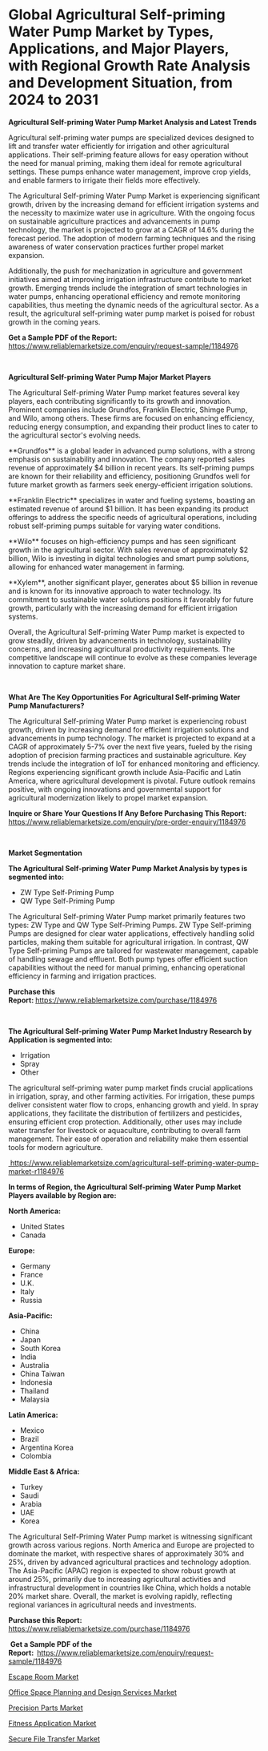 <p><h1>Global Agricultural Self-priming Water Pump Market by Types, Applications, and Major Players, with Regional Growth Rate Analysis and Development Situation, from 2024 to 2031</h1></p><p><strong>Agricultural Self-priming Water Pump Market Analysis and Latest Trends</strong></p>
<p><p>Agricultural self-priming water pumps are specialized devices designed to lift and transfer water efficiently for irrigation and other agricultural applications. Their self-priming feature allows for easy operation without the need for manual priming, making them ideal for remote agricultural settings. These pumps enhance water management, improve crop yields, and enable farmers to irrigate their fields more effectively.</p><p>The Agricultural Self-priming Water Pump Market is experiencing significant growth, driven by the increasing demand for efficient irrigation systems and the necessity to maximize water use in agriculture. With the ongoing focus on sustainable agriculture practices and advancements in pump technology, the market is projected to grow at a CAGR of 14.6% during the forecast period. The adoption of modern farming techniques and the rising awareness of water conservation practices further propel market expansion.</p><p>Additionally, the push for mechanization in agriculture and government initiatives aimed at improving irrigation infrastructure contribute to market growth. Emerging trends include the integration of smart technologies in water pumps, enhancing operational efficiency and remote monitoring capabilities, thus meeting the dynamic needs of the agricultural sector. As a result, the agricultural self-priming water pump market is poised for robust growth in the coming years.</p></p>
<p><strong>Get a Sample PDF of the Report:&nbsp;</strong> <a href="https://www.reliablemarketsize.com/enquiry/request-sample/1184976?utm_campaign=1601&utm_medium=2&utm_source=Github&utm_content=ia&utm_term=22102024&utm_id=agricultural-self-priming-water-pump">https://www.reliablemarketsize.com/enquiry/request-sample/1184976</a></p>
<p>&nbsp;</p>
<p><strong>Agricultural Self-priming Water Pump Major Market Players</strong></p>
<p><p>The Agricultural Self-priming Water Pump market features several key players, each contributing significantly to its growth and innovation. Prominent companies include Grundfos, Franklin Electric, Shimge Pump, and Wilo, among others. These firms are focused on enhancing efficiency, reducing energy consumption, and expanding their product lines to cater to the agricultural sector's evolving needs.</p><p>**Grundfos** is a global leader in advanced pump solutions, with a strong emphasis on sustainability and innovation. The company reported sales revenue of approximately $4 billion in recent years. Its self-priming pumps are known for their reliability and efficiency, positioning Grundfos well for future market growth as farmers seek energy-efficient irrigation solutions.</p><p>**Franklin Electric** specializes in water and fueling systems, boasting an estimated revenue of around $1 billion. It has been expanding its product offerings to address the specific needs of agricultural operations, including robust self-priming pumps suitable for varying water conditions.</p><p>**Wilo** focuses on high-efficiency pumps and has seen significant growth in the agricultural sector. With sales revenue of approximately $2 billion, Wilo is investing in digital technologies and smart pump solutions, allowing for enhanced water management in farming.</p><p>**Xylem**, another significant player, generates about $5 billion in revenue and is known for its innovative approach to water technology. Its commitment to sustainable water solutions positions it favorably for future growth, particularly with the increasing demand for efficient irrigation systems.</p><p>Overall, the Agricultural Self-priming Water Pump market is expected to grow steadily, driven by advancements in technology, sustainability concerns, and increasing agricultural productivity requirements. The competitive landscape will continue to evolve as these companies leverage innovation to capture market share.</p></p>
<p>&nbsp;</p>
<p><strong>What Are The Key Opportunities For Agricultural Self-priming Water Pump Manufacturers?</strong></p>
<p><p>The Agricultural Self-priming Water Pump market is experiencing robust growth, driven by increasing demand for efficient irrigation solutions and advancements in pump technology. The market is projected to expand at a CAGR of approximately 5-7% over the next five years, fueled by the rising adoption of precision farming practices and sustainable agriculture. Key trends include the integration of IoT for enhanced monitoring and efficiency. Regions experiencing significant growth include Asia-Pacific and Latin America, where agricultural development is pivotal. Future outlook remains positive, with ongoing innovations and governmental support for agricultural modernization likely to propel market expansion.</p></p>
<p><strong>Inquire or Share Your Questions If Any Before Purchasing This Report:</strong> <a href="https://www.reliablemarketsize.com/enquiry/pre-order-enquiry/1184976?utm_campaign=1601&utm_medium=2&utm_source=Github&utm_content=ia&utm_term=22102024&utm_id=agricultural-self-priming-water-pump">https://www.reliablemarketsize.com/enquiry/pre-order-enquiry/1184976</a></p>
<p>&nbsp;</p>
<p><strong>Market Segmentation</strong></p>
<p><strong>The Agricultural Self-priming Water Pump Market Analysis by types is segmented into:</strong></p>
<p><ul><li>ZW Type Self-Priming Pump</li><li>QW Type Self-Priming Pump</li></ul></p>
<p><p>The Agricultural Self-priming Water Pump market primarily features two types: ZW Type and QW Type Self-Priming Pumps. ZW Type Self-priming Pumps are designed for clear water applications, effectively handling solid particles, making them suitable for agricultural irrigation. In contrast, QW Type Self-priming Pumps are tailored for wastewater management, capable of handling sewage and effluent. Both pump types offer efficient suction capabilities without the need for manual priming, enhancing operational efficiency in farming and irrigation practices.</p></p>
<p><strong>Purchase this Report:&nbsp;</strong><a href="https://www.reliablemarketsize.com/purchase/1184976?utm_campaign=1601&utm_medium=2&utm_source=Github&utm_content=ia&utm_term=22102024&utm_id=agricultural-self-priming-water-pump">https://www.reliablemarketsize.com/purchase/1184976</a></p>
<p>&nbsp;</p>
<p><strong>The Agricultural Self-priming Water Pump Market Industry Research by Application is segmented into:</strong></p>
<p><ul><li>Irrigation</li><li>Spray</li><li>Other</li></ul></p>
<p><p>The agricultural self-priming water pump market finds crucial applications in irrigation, spray, and other farming activities. For irrigation, these pumps deliver consistent water flow to crops, enhancing growth and yield. In spray applications, they facilitate the distribution of fertilizers and pesticides, ensuring efficient crop protection. Additionally, other uses may include water transfer for livestock or aquaculture, contributing to overall farm management. Their ease of operation and reliability make them essential tools for modern agriculture.</p></p>
<p><a href="https://www.reliablemarketsize.com/agricultural-self-priming-water-pump-market-r1184976?utm_campaign=1601&utm_medium=2&utm_source=Github&utm_content=ia&utm_term=22102024&utm_id=agricultural-self-priming-water-pump">&nbsp;https://www.reliablemarketsize.com/agricultural-self-priming-water-pump-market-r1184976</a></p>
<p><strong>In terms of Region, the Agricultural Self-priming Water Pump Market Players available by Region are:</strong></p>
<p>
    <p> <strong> North America: </strong>
        <ul>
            <li>United States</li>
            <li>Canada</li>
        </ul>
        </p> 
    <p> <strong> Europe: </strong>
        <ul>
            <li>Germany</li>
            <li>France</li>
            <li>U.K.</li>
            <li>Italy</li>
            <li>Russia</li>
        </ul>
        </p> 
    <p> <strong> Asia-Pacific: </strong>
        <ul>
            <li>China</li>
            <li>Japan</li>
            <li>South Korea</li>
            <li>India</li>
            <li>Australia</li>
            <li>China Taiwan</li>
            <li>Indonesia</li>
            <li>Thailand</li>
            <li>Malaysia</li>
        </ul>
        </p> 
    <p> <strong> Latin America: </strong>
        <ul>
            <li>Mexico</li>
            <li>Brazil</li>
            <li>Argentina Korea</li>
            <li>Colombia</li>
        </ul>
        </p> 
    <p> <strong> Middle East & Africa: </strong>
        <ul>
            <li>Turkey</li>
            <li>Saudi</li>
            <li>Arabia</li>
            <li>UAE</li>
            <li>Korea</li>
        </ul>
    </p>
    </p>
<p><p>The Agricultural Self-Priming Water Pump market is witnessing significant growth across various regions. North America and Europe are projected to dominate the market, with respective shares of approximately 30% and 25%, driven by advanced agricultural practices and technology adoption. The Asia-Pacific (APAC) region is expected to show robust growth at around 25%, primarily due to increasing agricultural activities and infrastructural development in countries like China, which holds a notable 20% market share. Overall, the market is evolving rapidly, reflecting regional variances in agricultural needs and investments.</p></p>
<p><strong>Purchase this Report: </strong><a href="https://www.reliablemarketsize.com/purchase/1184976?utm_campaign=1601&utm_medium=2&utm_source=Github&utm_content=ia&utm_term=22102024&utm_id=agricultural-self-priming-water-pump">https://www.reliablemarketsize.com/purchase/1184976</a></p>
<p>&nbsp;<strong>Get a Sample PDF of the Report:&nbsp;&nbsp;</strong><a href="https://www.reliablemarketsize.com/enquiry/request-sample/1184976?utm_campaign=1601&utm_medium=2&utm_source=Github&utm_content=ia&utm_term=22102024&utm_id=agricultural-self-priming-water-pump">https://www.reliablemarketsize.com/enquiry/request-sample/1184976</a></p>
<p><strong></strong></p>
<p><p><a href="https://www.linkedin.com/pulse/escape-room-market-growth-segmentation-regional-analysis-2c10e?utm_campaign=1601&utm_medium=2&utm_source=Github&utm_content=ia&utm_term=22102024&utm_id=agricultural-self-priming-water-pump">Escape Room Market</a></p><p><a href="https://www.linkedin.com/pulse/office-space-planning-design-services-market-trends-wcn0e?utm_campaign=1601&utm_medium=2&utm_source=Github&utm_content=ia&utm_term=22102024&utm_id=agricultural-self-priming-water-pump">Office Space Planning and Design Services Market</a></p><p><a href="https://www.linkedin.com/pulse/pioneering-growth-analyzing-global-precision-parts-market-dynamics-17kee?utm_campaign=1601&utm_medium=2&utm_source=Github&utm_content=ia&utm_term=22102024&utm_id=agricultural-self-priming-water-pump">Precision Parts Market</a></p><p><a href="https://www.linkedin.com/pulse/fitness-application-industry-sector-market-dynamics-future-ps5xc?utm_campaign=1601&utm_medium=2&utm_source=Github&utm_content=ia&utm_term=22102024&utm_id=agricultural-self-priming-water-pump">Fitness Application Market</a></p><p><a href="https://www.linkedin.com/pulse/navigating-global-secure-file-transfer-market-landscape-trends-lyaae?utm_campaign=1601&utm_medium=2&utm_source=Github&utm_content=ia&utm_term=22102024&utm_id=agricultural-self-priming-water-pump">Secure File Transfer Market</a></p></p>